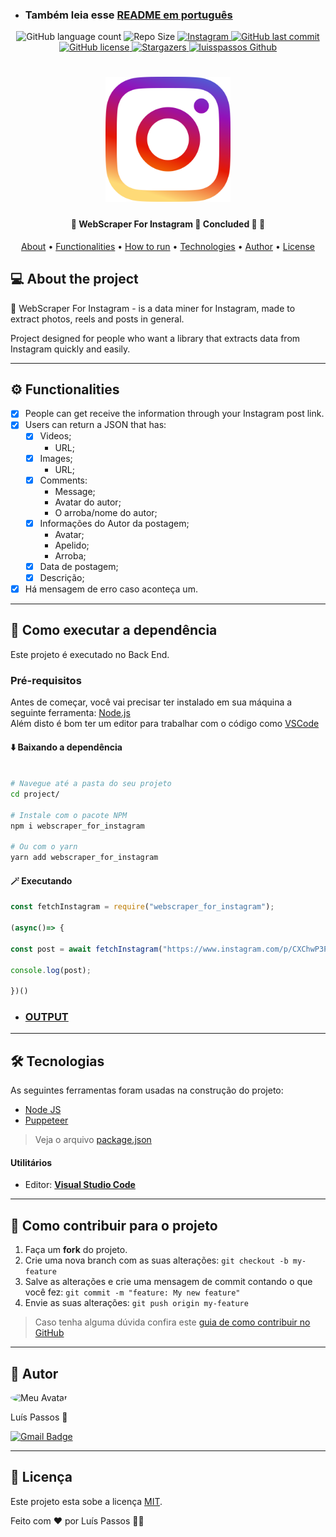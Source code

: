 - <h3>Também leia esse <a href="./README-pt_br.md">README em português</a></h3>

<p align="center">
  <img alt="GitHub language count" src="https://img.shields.io/badge/languages-1-green">
 
  <img src="https://img.shields.io/github/repo-size/luisspassos/WebScraper-For-Instagram" alt="Repo Size">
  
   <a href="https://www.instagram.com/">
       <img src="https://img.shields.io/badge/Instagram-E4405F?style=for-the-badge&logo=instagram&logoColor=white" alt="Instagram"> 
  </a>
 
  <a href="https://github.com/luisspassos/WebScraper-For-Instagram/commits/main">
    <img alt="GitHub last commit" src="https://img.shields.io/github/last-commit/luisspassos/WebScraper-For-Instagram">  
  </a>
  
  <a href="https://github.com/luisspassos/WebScraper-For-Instagram/blob/main/LICENSE">
    <img src="https://img.shields.io/github/license/luisspassos/WebScraper-For-Instagram" alt="GitHub license">
  </a>  
      
   <a href="https://github.com/luisspassos/WebScraper-For-Instagram/stargazers">
    <img alt="Stargazers" src="https://img.shields.io/github/stars/luisspassos/WebScraper-For-Instagram?style=social">
  </a>
  
  <a href="https://github.com/luisspassos/">
    <img src="https://img.shields.io/badge/Feito%20por-luisspassos-FFA500" alt="luisspassos Github">
  </a>     
 
</p>
<h1 align="center">
    <img alt="Instagram_Logo" width="200" title="Instagram" src="./assets/instagram_logo.png" />
</h1>

<h4 align="center"> 
	🚧  WebScraper For Instagram 🤖 Concluded 🚀 🚧
</h4>

<p align="center">
 <a href="#sobre-o-projeto">About</a> •
 <a href="#funcionalidades">Functionalities</a> •
 <a href="#como-executar">How to run</a> • 
 <a href="#tecnologias">Technologies</a> • 
 <a href="#autor">Author</a> • 
 <a href="#licença">License</a>
</p>

<a name="sobre-o-projeto">
	
## 💻 About the project

🤖 WebScraper For Instagram - is a data miner for Instagram, made to extract photos, reels and posts in general.

Project designed for people who want a library that extracts data from Instagram quickly and easily.

---
	
<a name="funcionalidades">

## ⚙️ Functionalities

- [x] People can get receive the information through your Instagram post link.
- [x] Users can return a JSON that has:
  - [x] Videos;
    - URL;
  - [x] Images;
    - URL;
  - [x] Comments:
    - Message;
    - Avatar do autor;
    - O arroba/nome do autor;	
  - [X] Informações do Autor da postagem;
    - Avatar;
    - Apelido;
    - Arroba;
  - [X] Data de postagem;
  - [X] Descrição;

- [x] Há mensagem de erro caso aconteça um. 

---
	
<a name="como-executar">

## 🚀 Como executar a dependência

Este projeto é executado no Back End.

### Pré-requisitos

Antes de começar, você vai precisar ter instalado em sua máquina a seguinte ferramenta:
[Node.js](https://nodejs.org/en/)<br>
Além disto é bom ter um editor para trabalhar com o código como [VSCode](https://code.visualstudio.com/)

#### ⬇️ Baixando a dependência

```bash

# Navegue até a pasta do seu projeto
cd project/

# Instale com o pacote NPM
npm i webscraper_for_instagram

# Ou com o yarn
yarn add webscraper_for_instagram

```
#### 🪄 Executando

```js
const fetchInstagram = require("webscraper_for_instagram");

(async()=> {

const post = await fetchInstagram("https://www.instagram.com/p/CXChwP3Pvke/");

console.log(post);

})()
```

- <h3><a href="./output.json">OUTPUT</h3>
	
---
	
<a name="tecnologias">

## 🛠 Tecnologias

As seguintes ferramentas foram usadas na construção do projeto:
	
- <a href="https://nodejs.org/en/">Node JS</a>
- <a href="https://pptr.dev/">Puppeteer</a>

> Veja o arquivo <a href="https://github.com/luisspassos/WebScraper-For-Instagram/blob/main/package.json">package.json</a>

#### [](https://github.com/luisspassos/WebScraper-For-Instagram#utilit%C3%A1rios)**Utilitários**

-   Editor:  **[Visual Studio Code](https://code.visualstudio.com/)**

---

## 💪 Como contribuir para o projeto

1. Faça um **fork** do projeto.
2. Crie uma nova branch com as suas alterações: `git checkout -b my-feature`
3. Salve as alterações e crie uma mensagem de commit contando o que você fez: `git commit -m "feature: My new feature"`
4. Envie as suas alterações: `git push origin my-feature`
> Caso tenha alguma dúvida confira este [guia de como contribuir no GitHub](./CONTRIBUTING.md)

---

<a name="autor">

## 🦸 Autor

<img style="border-radius: 50%;" src="https://github.com/luisspassos.png" width="100px;" alt="Meu Avatar"/>
<p>Luís Passos 🚀</p> 

[![Gmail Badge](https://img.shields.io/badge/-luis.passos013@gmail.com-c14438?style=flat-square&logo=Gmail&logoColor=white&link=mailto:luis.passos013@gmail.com)](mailto:luis.passos013@gmail.com)

---
	
<a name="licença">

## 📝 Licença

Este projeto esta sobe a licença [MIT](./LICENSE).

Feito com ❤️ por Luís Passos 👋🏽
